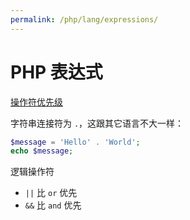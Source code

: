 ```yaml
---
permalink: /php/lang/expressions/
---
```


# PHP 表达式

[操作符优先级](http://php.net/manual/en/language.operators.precedence.php)

字符串连接符为 `.`，这跟其它语言不大一样：

```php
$message = 'Hello' . 'World';
echo $message;
```

逻辑操作符

- `||` 比 `or` 优先
- `&&` 比 `and` 优先
